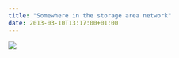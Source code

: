 ```yaml
---
title: "Somewhere in the storage area network"
date: 2013-03-10T13:17:00+01:00
---
```



![]({attach}san-ninja.png)
